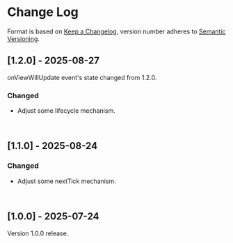 
# Change Log

Format is based on  [Keep a Changelog](http://keepachangelog.com/), version number adheres to [Semantic Versioning](http://semver.org/).
<br/>

## [1.2.0] - 2025-08-27

onViewWillUpdate event's state changed from 1.2.0.

### Changed
- Adjust some lifecycle mechanism.
<br/>

## [1.1.0] - 2025-08-24

### Changed

- Adjust some nextTick mechanism.
<br/>

## [1.0.0] - 2025-07-24

Version 1.0.0 release.
